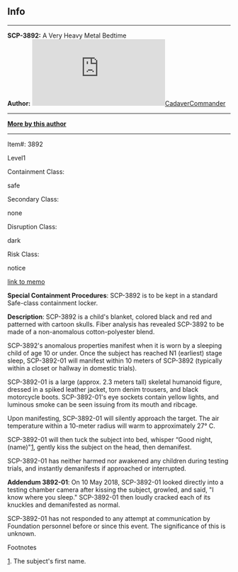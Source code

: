 Info
----

* * *

**SCP-3892:** A Very Heavy Metal Bedtime  
**Author:** [![CadaverCommander](http://www.wikidot.com/avatar.php?userid=3187823&amp;size=small&amp;timestamp=1599870312)](http://www.wikidot.com/user:info/cadavercommander)[CadaverCommander](http://www.wikidot.com/user:info/cadavercommander)

* * *

**[More by this author](http://www.scp-wiki.net/cadavercommander)**

* * *

Item#: 3892

Level1

Containment Class:

safe

Secondary Class:

none

Disruption Class:

dark

Risk Class:

notice

[link to memo](http://www.scp-wiki.net/classification-committee-memo)  

  

**Special Containment Procedures**: SCP-3892 is to be kept in a standard Safe-class containment locker.

**Description**: SCP-3892 is a child's blanket, colored black and red and patterned with cartoon skulls. Fiber analysis has revealed SCP-3892 to be made of a non-anomalous cotton-polyester blend.

SCP-3892's anomalous properties manifest when it is worn by a sleeping child of age 10 or under. Once the subject has reached N1 (earliest) stage sleep, SCP-3892-01 will manifest within 10 meters of SCP-3892 (typically within a closet or hallway in domestic trials).

SCP-3892-01 is a large (approx. 2.3 meters tall) skeletal humanoid figure, dressed in a spiked leather jacket, torn denim trousers, and black motorcycle boots. SCP-3892-01's eye sockets contain yellow lights, and luminous smoke can be seen issuing from its mouth and ribcage.

Upon manifesting, SCP-3892-01 will silently approach the target. The air temperature within a 10-meter radius will warm to approximately 27° C.

SCP-3892-01 will then tuck the subject into bed, whisper “Good night, (name)"[1](javascript:;), gently kiss the subject on the head, then demanifest.

SCP-3892-01 has neither harmed nor awakened any children during testing trials, and instantly demanifests if approached or interrupted.

**Addendum 3892-01**: On 10 May 2018, SCP-3892-01 looked directly into a testing chamber camera after kissing the subject, growled, and said, "I know where you sleep." SCP-3892-01 then loudly cracked each of its knuckles and demanifested as normal.

SCP-3892-01 has not responded to any attempt at communication by Foundation personnel before or since this event. The significance of this is unknown.

Footnotes

[1](javascript:;). The subject's first name.